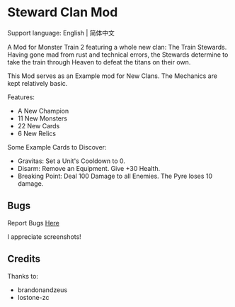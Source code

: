 # Steward Clan Mod

Support language: English | 简体中文

A Mod for Monster Train 2 featuring a whole new clan: The Train Stewards. Having gone mad from rust and technical errors, the Stewards determine to take the train through Heaven to defeat the titans on their own.

This Mod serves as an Example mod for New Clans. The Mechanics are kept relatively basic.

Features:

- A New Champion
- 11 New Monsters
- 22 New Cards
- 6 New Relics

Some Example Cards to Discover:

- Gravitas: Set a Unit's Cooldown to 0.
- Disarm: Remove an Equipment. Give +30 Health.
- Breaking Point: Deal 100 Damage to all Enemies. The Pyre loses 10 damage.

## Bugs

Report Bugs [Here](https://github.com/Monster-Train-2-Modding-Group/StewardClan/issues)

I appreciate screenshots!

## Credits

Thanks to:
- brandonandzeus
- lostone-zc
